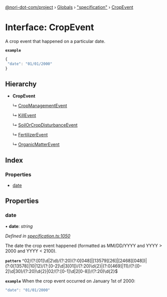 [@nori-dot-com/project](../README.md) › [Globals](../globals.md) › ["specification"](../modules/_specification_.md) › [CropEvent](_specification_.cropevent.md)

# Interface: CropEvent

A crop event that happened on a particular date.

**`example`** 

```js
{
 "date": "01/01/2000"
}
```

## Hierarchy

* **CropEvent**

  ↳ [CropManagementEvent](_specification_.cropmanagementevent.md)

  ↳ [KillEvent](_specification_.killevent.md)

  ↳ [SoilOrCropDisturbanceEvent](_specification_.soilorcropdisturbanceevent.md)

  ↳ [FertilizerEvent](_specification_.fertilizerevent.md)

  ↳ [OrganicMatterEvent](_specification_.organicmatterevent.md)

## Index

### Properties

* [date](_specification_.cropevent.md#date)

## Properties

###  date

• **date**: *string*

*Defined in [specification.ts:1050](https://github.com/nori-dot-eco/nori-dot-com/blob/227c0d6/packages/project/src/specification.ts#L1050)*

The date the crop event happened (formatted as MM/DD/YYYY and YYYY > 2000 and YYYY < 2100).

**`pattern`** ^02\/(?:[01]\d|2\d)\/(?:20)(?:0[048]|[13579][26]|[2468][048])|(?:0[13578]|10|12)\/(?:[0-2]\d|3[01])\/(?:20)\d{2}|(?:0[469]|11)\/(?:[0-2]\d|30)\/(?:20)\d{2}|02\/(?:[0-1]\d|2[0-8])\/(?:20)\d{2}$

**`example`** <caption>When the crop event occurred on January 1st of 2000:</caption>

```js
"date": "01/01/2000"
```
